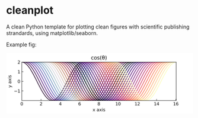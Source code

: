 # cleanplot
A clean Python template for plotting clean figures with scientific publishing strandards, using matplotlib/seaborn.

Example fig:

![](example.png)
